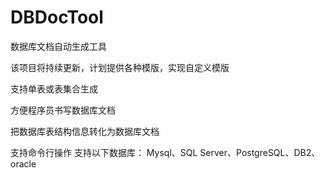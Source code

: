 DBDocTool
=========

数据库文档自动生成工具

该项目将持续更新，计划提供各种模版，实现自定义模版

支持单表或表集合生成

方便程序员书写数据库文档

把数据库表结构信息转化为数据库文档

支持命令行操作
支持以下数据库：
Mysql、SQL Server、PostgreSQL、DB2、oracle